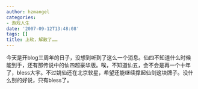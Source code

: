 ```yaml
---
author: hzmangel
categories:
- 游戏人生
date: '2007-09-12T13:48:08'
tags: []
title: 上软，解散了……
---
```

今天是开blog三周年的日子，没想到听到了这么一个消息。仙四不知道什么时候能到手，还有那传说中的仙四超豪华版。唉，不知道仙五，会不会是再一个十年了，bless大宇。不过姚仙还在北京软星，希望还能继续撑起仙剑这块牌子。没什么别的好说，只有bless了。